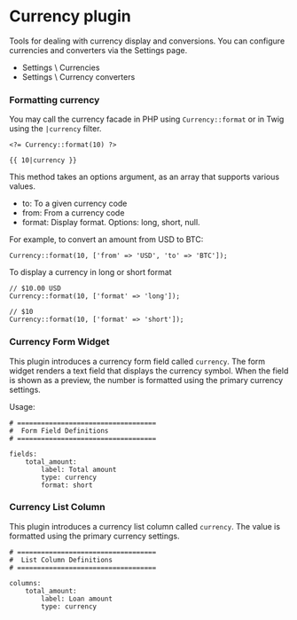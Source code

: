 # Currency plugin

Tools for dealing with currency display and conversions. You can configure currencies and converters via the Settings page.

- Settings \ Currencies
- Settings \ Currency converters

### Formatting currency

You may call the currency facade in PHP using `Currency::format` or in Twig using the `|currency` filter.

    <?= Currency::format(10) ?>

    {{ 10|currency }}

This method takes an options argument, as an array that supports various values.

* to: To a given currency code
* from: From a currency code
* format: Display format. Options: long, short, null.

For example, to convert an amount from USD to BTC:

    Currency::format(10, ['from' => 'USD', 'to' => 'BTC']);

To display a currency in long or short format

    // $10.00 USD
    Currency::format(10, ['format' => 'long']);

    // $10
    Currency::format(10, ['format' => 'short']);

### Currency Form Widget

This plugin introduces a currency form field called `currency`. The form widget renders a text field that displays the currency symbol. When the field is shown as a preview, the number is formatted using the primary currency settings.

Usage:

    # ===================================
    #  Form Field Definitions
    # ===================================

    fields:
        total_amount:
            label: Total amount
            type: currency
            format: short

### Currency List Column

This plugin introduces a currency list column called `currency`. The value is formatted using the primary currency settings.

    # ===================================
    #  List Column Definitions
    # ===================================

    columns:
        total_amount:
            label: Loan amount
            type: currency
